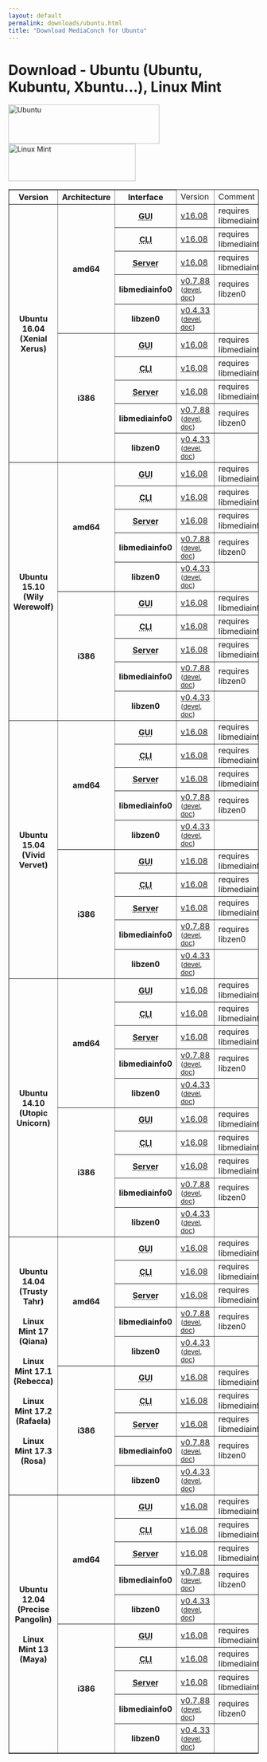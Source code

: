 ```yaml
---
layout: default
permalink: downloads/ubuntu.html
title: "Download MediaConch for Ubuntu"
---
```


# Download - Ubuntu (Ubuntu, Kubuntu, Xbuntu...), Linux Mint

<img src="/MediaConch/images/Ubuntu.png" width="304" height="79" alt="Ubuntu"><img src="/MediaConch/images/Linux_Mint.png" width="256" height="75" alt="Linux Mint"><br />
 
<table border="1">
<thead>
<tr class="table-header">
    <th>Version</th>
    <th>Architecture</th>
    <th>Interface</th>
    <td>Version</td>
    <td>Comment</td>
</tr>
</thead>
<tbody>

<tr>
    <th rowspan="10" id="16.04">Ubuntu 16.04 (Xenial Xerus)</th>
    <th rowspan="5" id="16.04.amd64">amd64</th>
    <th><abbr title="Graphical User Interface">GUI</abbr></th>
    <td><a href="//mediaarea.net/download/binary/mediaconch-gui/16.08/mediaconch-gui_16.08-1_amd64.xUbuntu_16.04.deb">v16.08</a></td>
    <td>requires libmediainfo0</td>
</tr>
<tr>
    <th><abbr title="Command Line Interface">CLI</abbr></th>
    <td><a href="//mediaarea.net/download/binary/mediaconch/16.08/mediaconch_16.08-1_amd64.xUbuntu_16.04.deb">v16.08</a></td>
    <td>requires libmediainfo0</td>
</tr>
<tr>
    <th><abbr title="Server">Server</abbr></th>
    <td><a href="//mediaarea.net/download/binary/mediaconch-server/16.08/mediaconch-server_16.08-1_amd64.xUbuntu_16.04.deb">v16.08</a></td>
    <td>requires libmediainfo0</td>
</tr>
<tr>
    <th>libmediainfo0</th>
    <td><a href="//mediaarea.net/download/binary/libmediainfo0/0.7.88/libmediainfo0v5_0.7.88-1_amd64.xUbuntu_16.04.deb">v0.7.88</a> <small>(<a href="//mediaarea.net/download/binary/libmediainfo0/0.7.88/libmediainfo-dev_0.7.88-1_amd64.xUbuntu_16.04.deb">devel</a>, <a href="//mediaarea.net/download/binary/libmediainfo0/0.7.88/libmediainfo-doc_0.7.88-1_amd64.xUbuntu_16.04.deb">doc</a>)</small></td>
    <td>requires libzen0</td>
</tr>
<tr>
    <th>libzen0</th>
    <td><a href="//mediaarea.net/download/binary/libzen0/0.4.33/libzen0v5_0.4.33-1_amd64.xUbuntu_16.04.deb">v0.4.33</a> <small>(<a href="//mediaarea.net/download/binary/libzen0/0.4.33/libzen-dev_0.4.33-1_amd64.xUbuntu_16.04.deb">devel</a>, <a href="//mediaarea.net/download/binary/libzen0/0.4.33/libzen-doc_0.4.33-1_amd64.xUbuntu_16.04.deb">doc</a>)</small></td>
    <td>&nbsp;</td>
</tr>
<tr>
    <th rowspan="5" id="16.04.i386">i386</th>
    <th><abbr title="Graphical User Interface">GUI</abbr></th>
    <td><a href="//mediaarea.net/download/binary/mediaconch-gui/16.08/mediaconch-gui_16.08-1_i386.xUbuntu_16.04.deb">v16.08</a></td>
    <td>requires libmediainfo0</td>
</tr>
<tr>
    <th><abbr title="Command Line Interface">CLI</abbr></th>
    <td><a href="//mediaarea.net/download/binary/mediaconch/16.08/mediaconch_16.08-1_i386.xUbuntu_16.04.deb">v16.08</a></td>
    <td>requires libmediainfo0</td>
</tr>
<tr>
    <th><abbr title="Server">Server</abbr></th>
    <td><a href="//mediaarea.net/download/binary/mediaconch-server/16.08/mediaconch-server_16.08-1_i386.xUbuntu_16.04.deb">v16.08</a></td>
    <td>requires libmediainfo0</td>
</tr>
<tr>
    <th>libmediainfo0</th>
    <td><a href="//mediaarea.net/download/binary/libmediainfo0/0.7.88/libmediainfo0v5_0.7.88-1_i386.xUbuntu_16.04.deb">v0.7.88</a> <small>(<a href="//mediaarea.net/download/binary/libmediainfo0/0.7.88/libmediainfo-dev_0.7.88-1_i386.xUbuntu_16.04.deb">devel</a>, <a href="//mediaarea.net/download/binary/libmediainfo0/0.7.88/libmediainfo-doc_0.7.88-1_i386.xUbuntu_16.04.deb">doc</a>)</small></td>
    <td>requires libzen0</td>
</tr>
<tr>
    <th>libzen0</th>
    <td><a href="//mediaarea.net/download/binary/libzen0/0.4.33/libzen0v5_0.4.33-1_i386.xUbuntu_16.04.deb">v0.4.33</a> <small>(<a href="//mediaarea.net/download/binary/libzen0/0.4.33/libzen-dev_0.4.33-1_i386.xUbuntu_16.04.deb">devel</a>, <a href="//mediaarea.net/download/binary/libzen0/0.4.33/libzen-doc_0.4.33-1_i386.xUbuntu_16.04.deb">doc</a>)</small></td>
    <td>&nbsp;</td>
</tr>
<tr>
    <th rowspan="10" id="15.10">Ubuntu 15.10 (Wily Werewolf)</th>
    <th rowspan="5" id="15.10.amd64">amd64</th>
    <th><abbr title="Graphical User Interface">GUI</abbr></th>
    <td><a href="//mediaarea.net/download/binary/mediaconch-gui/16.08/mediaconch-gui_16.08-1_amd64.xUbuntu_15.10.deb">v16.08</a></td>
    <td>requires libmediainfo0</td>
</tr>
<tr>
    <th><abbr title="Command Line Interface">CLI</abbr></th>
    <td><a href="//mediaarea.net/download/binary/mediaconch/16.08/mediaconch_16.08-1_amd64.xUbuntu_15.10.deb">v16.08</a></td>
    <td>requires libmediainfo0</td>
</tr>
<tr>
    <th><abbr title="Server">Server</abbr></th>
    <td><a href="//mediaarea.net/download/binary/mediaconch-server/16.08/mediaconch-server_16.08-1_amd64.xUbuntu_15.10.deb">v16.08</a></td>
    <td>requires libmediainfo0</td>
</tr>
<tr>
    <th>libmediainfo0</th>
    <td><a href="//mediaarea.net/download/binary/libmediainfo0/0.7.88/libmediainfo0v5_0.7.88-1_amd64.xUbuntu_15.10.deb">v0.7.88</a> <small>(<a href="//mediaarea.net/download/binary/libmediainfo0/0.7.88/libmediainfo-dev_0.7.88-1_amd64.xUbuntu_15.10.deb">devel</a>, <a href="//mediaarea.net/download/binary/libmediainfo0/0.7.88/libmediainfo-doc_0.7.88-1_amd64.xUbuntu_15.10.deb">doc</a>)</small></td>
    <td>requires libzen0</td>
</tr>
<tr>
    <th>libzen0</th>
    <td><a href="//mediaarea.net/download/binary/libzen0/0.4.33/libzen0v5_0.4.33-1_amd64.xUbuntu_15.10.deb">v0.4.33</a> <small>(<a href="//mediaarea.net/download/binary/libzen0/0.4.33/libzen-dev_0.4.33-1_amd64.xUbuntu_15.10.deb">devel</a>, <a href="//mediaarea.net/download/binary/libzen0/0.4.33/libzen-doc_0.4.33-1_amd64.xUbuntu_15.10.deb">doc</a>)</small></td>
    <td>&nbsp;</td>
</tr>
<tr>
    <th rowspan="5" id="15.10.i386">i386</th>
    <th><abbr title="Graphical User Interface">GUI</abbr></th>
    <td><a href="//mediaarea.net/download/binary/mediaconch-gui/16.08/mediaconch-gui_16.08-1_i386.xUbuntu_15.10.deb">v16.08</a></td>
    <td>requires libmediainfo0</td>
</tr>
<tr>
    <th><abbr title="Command Line Interface">CLI</abbr></th>
    <td><a href="//mediaarea.net/download/binary/mediaconch/16.08/mediaconch_16.08-1_i386.xUbuntu_15.10.deb">v16.08</a></td>
    <td>requires libmediainfo0</td>
</tr>
<tr>
    <th><abbr title="Server">Server</abbr></th>
    <td><a href="//mediaarea.net/download/binary/mediaconch-server/16.08/mediaconch-server_16.08-1_i386.xUbuntu_15.10.deb">v16.08</a></td>
    <td>requires libmediainfo0</td>
</tr>
<tr>
    <th>libmediainfo0</th>
    <td><a href="//mediaarea.net/download/binary/libmediainfo0/0.7.88/libmediainfo0v5_0.7.88-1_i386.xUbuntu_15.10.deb">v0.7.88</a> <small>(<a href="//mediaarea.net/download/binary/libmediainfo0/0.7.88/libmediainfo-dev_0.7.88-1_i386.xUbuntu_15.10.deb">devel</a>, <a href="//mediaarea.net/download/binary/libmediainfo0/0.7.88/libmediainfo-doc_0.7.88-1_i386.xUbuntu_15.10.deb">doc</a>)</small></td>
    <td>requires libzen0</td>
</tr>
<tr>
    <th>libzen0</th>
    <td><a href="//mediaarea.net/download/binary/libzen0/0.4.33/libzen0v5_0.4.33-1_i386.xUbuntu_15.10.deb">v0.4.33</a> <small>(<a href="//mediaarea.net/download/binary/libzen0/0.4.33/libzen-dev_0.4.33-1_i386.xUbuntu_15.10.deb">devel</a>, <a href="//mediaarea.net/download/binary/libzen0/0.4.33/libzen-doc_0.4.33-1_i386.xUbuntu_15.10.deb">doc</a>)</small></td>
    <td>&nbsp;</td>
</tr>
<tr>
    <th rowspan="10" id="15.04">Ubuntu 15.04 (Vivid Vervet)</th>
    <th rowspan="5" id="15.04.amd64">amd64</th>
    <th><abbr title="Graphical User Interface">GUI</abbr></th>
    <td><a href="//mediaarea.net/download/binary/mediaconch-gui/16.08/mediaconch-gui_16.08-1_amd64.xUbuntu_15.04.deb">v16.08</a></td>
    <td>requires libmediainfo0</td>
</tr>
<tr>
    <th><abbr title="Command Line Interface">CLI</abbr></th>
    <td><a href="//mediaarea.net/download/binary/mediaconch/16.08/mediaconch_16.08-1_amd64.xUbuntu_15.04.deb">v16.08</a></td>
    <td>requires libmediainfo0</td>
</tr>
<tr>
    <th><abbr title="Server">Server</abbr></th>
    <td><a href="//mediaarea.net/download/binary/mediaconch-server/16.08/mediaconch-server_16.08-1_amd64.xUbuntu_15.04.deb">v16.08</a></td>
    <td>requires libmediainfo0</td>
</tr>
<tr>
    <th>libmediainfo0</th>
    <td><a href="//mediaarea.net/download/binary/libmediainfo0/0.7.88/libmediainfo0_0.7.88-1_amd64.xUbuntu_15.04.deb">v0.7.88</a> <small>(<a href="//mediaarea.net/download/binary/libmediainfo0/0.7.88/libmediainfo-dev_0.7.88-1_amd64.xUbuntu_15.04.deb">devel</a>, <a href="//mediaarea.net/download/binary/libmediainfo0/0.7.88/libmediainfo-doc_0.7.88-1_amd64.xUbuntu_15.04.deb">doc</a>)</small></td>
    <td>requires libzen0</td>
</tr>
<tr>
    <th>libzen0</th>
    <td><a href="//mediaarea.net/download/binary/libzen0/0.4.33/libzen0_0.4.33-1_amd64.xUbuntu_15.04.deb">v0.4.33</a> <small>(<a href="//mediaarea.net/download/binary/libzen0/0.4.33/libzen-dev_0.4.33-1_amd64.xUbuntu_15.04.deb">devel</a>, <a href="//mediaarea.net/download/binary/libzen0/0.4.33/libzen-doc_0.4.33-1_amd64.xUbuntu_15.04.deb">doc</a>)</small></td>
    <td>&nbsp;</td>
</tr>
<tr>
    <th rowspan="5" id="15.04.i386">i386</th>
    <th><abbr title="Graphical User Interface">GUI</abbr></th>
    <td><a href="//mediaarea.net/download/binary/mediaconch-gui/16.08/mediaconch-gui_16.08-1_i386.xUbuntu_15.04.deb">v16.08</a></td>
    <td>requires libmediainfo0</td>
</tr>
<tr>
    <th><abbr title="Command Line Interface">CLI</abbr></th>
    <td><a href="//mediaarea.net/download/binary/mediaconch/16.08/mediaconch_16.08-1_i386.xUbuntu_15.04.deb">v16.08</a></td>
    <td>requires libmediainfo0</td>
</tr>
<tr>
    <th><abbr title="Server">Server</abbr></th>
    <td><a href="//mediaarea.net/download/binary/mediaconch-server/16.08/mediaconch-server_16.08-1_i386.xUbuntu_15.04.deb">v16.08</a></td>
    <td>requires libmediainfo0</td>
</tr>
<tr>
    <th>libmediainfo0</th>
    <td><a href="//mediaarea.net/download/binary/libmediainfo0/0.7.88/libmediainfo0_0.7.88-1_i386.xUbuntu_15.04.deb">v0.7.88</a> <small>(<a href="//mediaarea.net/download/binary/libmediainfo0/0.7.88/libmediainfo-dev_0.7.88-1_i386.xUbuntu_15.04.deb">devel</a>, <a href="//mediaarea.net/download/binary/libmediainfo0/0.7.88/libmediainfo-doc_0.7.88-1_i386.xUbuntu_15.04.deb">doc</a>)</small></td>
    <td>requires libzen0</td>
</tr>
<tr>
    <th>libzen0</th>
    <td><a href="//mediaarea.net/download/binary/libzen0/0.4.33/libzen0_0.4.33-1_i386.xUbuntu_15.04.deb">v0.4.33</a> <small>(<a href="//mediaarea.net/download/binary/libzen0/0.4.33/libzen-dev_0.4.33-1_i386.xUbuntu_15.04.deb">devel</a>, <a href="//mediaarea.net/download/binary/libzen0/0.4.33/libzen-doc_0.4.33-1_i386.xUbuntu_15.04.deb">doc</a>)</small></td>
    <td>&nbsp;</td>
</tr>
<tr>
    <th rowspan="10" id="14.10">Ubuntu 14.10 (Utopic Unicorn)</th>
    <th rowspan="5" id="14.10.amd64">amd64</th>
    <th><abbr title="Graphical User Interface">GUI</abbr></th>
    <td><a href="//mediaarea.net/download/binary/mediaconch-gui/16.08/mediaconch-gui_16.08-1_amd64.xUbuntu_14.10.deb">v16.08</a></td>
    <td>requires libmediainfo0</td>
</tr>
<tr>
    <th><abbr title="Command Line Interface">CLI</abbr></th>
    <td><a href="//mediaarea.net/download/binary/mediaconch/16.08/mediaconch_16.08-1_amd64.xUbuntu_14.10.deb">v16.08</a></td>
    <td>requires libmediainfo0</td>
</tr>
<tr>
    <th><abbr title="Server">Server</abbr></th>
    <td><a href="//mediaarea.net/download/binary/mediaconch-server/16.08/mediaconch-server_16.08-1_amd64.xUbuntu_14.10.deb">v16.08</a></td>
    <td>requires libmediainfo0</td>
</tr>
<tr>
    <th>libmediainfo0</th>
    <td><a href="//mediaarea.net/download/binary/libmediainfo0/0.7.88/libmediainfo0_0.7.88-1_amd64.xUbuntu_14.10.deb">v0.7.88</a> <small>(<a href="//mediaarea.net/download/binary/libmediainfo0/0.7.88/libmediainfo-dev_0.7.88-1_amd64.xUbuntu_14.10.deb">devel</a>, <a href="//mediaarea.net/download/binary/libmediainfo0/0.7.88/libmediainfo-doc_0.7.88-1_amd64.xUbuntu_14.10.deb">doc</a>)</small></td>
    <td>requires libzen0</td>
</tr>
<tr>
    <th>libzen0</th>
    <td><a href="//mediaarea.net/download/binary/libzen0/0.4.33/libzen0_0.4.33-1_amd64.xUbuntu_14.10.deb">v0.4.33</a> <small>(<a href="//mediaarea.net/download/binary/libzen0/0.4.33/libzen-dev_0.4.33-1_amd64.xUbuntu_14.10.deb">devel</a>, <a href="//mediaarea.net/download/binary/libzen0/0.4.33/libzen-doc_0.4.33-1_amd64.xUbuntu_14.10.deb">doc</a>)</small></td>
    <td>&nbsp;</td>
</tr>
<tr>
    <th rowspan="5" id="14.10.i386">i386</th>
    <th><abbr title="Graphical User Interface">GUI</abbr></th>
    <td><a href="//mediaarea.net/download/binary/mediaconch-gui/16.08/mediaconch-gui_16.08-1_i386.xUbuntu_14.10.deb">v16.08</a></td>
    <td>requires libmediainfo0</td>
</tr>
<tr>
    <th><abbr title="Command Line Interface">CLI</abbr></th>
    <td><a href="//mediaarea.net/download/binary/mediaconch/16.08/mediaconch_16.08-1_i386.xUbuntu_14.10.deb">v16.08</a></td>
    <td>requires libmediainfo0</td>
</tr>
<tr>
    <th><abbr title="Server">Server</abbr></th>
    <td><a href="//mediaarea.net/download/binary/mediaconch-server/16.08/mediaconch-server_16.08-1_i386.xUbuntu_14.10.deb">v16.08</a></td>
    <td>requires libmediainfo0</td>
</tr>
<tr>
    <th>libmediainfo0</th>
    <td><a href="//mediaarea.net/download/binary/libmediainfo0/0.7.88/libmediainfo0_0.7.88-1_i386.xUbuntu_14.10.deb">v0.7.88</a> <small>(<a href="//mediaarea.net/download/binary/libmediainfo0/0.7.88/libmediainfo-dev_0.7.88-1_i386.xUbuntu_14.10.deb">devel</a>, <a href="//mediaarea.net/download/binary/libmediainfo0/0.7.88/libmediainfo-doc_0.7.88-1_i386.xUbuntu_14.10.deb">doc</a>)</small></td>
    <td>requires libzen0</td>
</tr>
<tr>
    <th>libzen0</th>
    <td><a href="//mediaarea.net/download/binary/libzen0/0.4.33/libzen0_0.4.33-1_i386.xUbuntu_14.10.deb">v0.4.33</a> <small>(<a href="//mediaarea.net/download/binary/libzen0/0.4.33/libzen-dev_0.4.33-1_i386.xUbuntu_14.10.deb">devel</a>, <a href="//mediaarea.net/download/binary/libzen0/0.4.33/libzen-doc_0.4.33-1_i386.xUbuntu_14.10.deb">doc</a>)</small></td>
    <td>&nbsp;</td>
</tr>
<tr>
    <th rowspan="10" id="14.04">Ubuntu 14.04 (Trusty Tahr)<br /><br />Linux Mint 17 (Qiana)<br /><br />Linux Mint 17.1 (Rebecca)<br /><br />Linux Mint 17.2 (Rafaela)<br /><br />Linux Mint 17.3 (Rosa)</th>
    <th rowspan="5" id="14.04.amd64">amd64</th>
    <th><abbr title="Graphical User Interface">GUI</abbr></th>
    <td><a href="//mediaarea.net/download/binary/mediaconch-gui/16.08/mediaconch-gui_16.08-1_amd64.xUbuntu_14.04.deb">v16.08</a></td>
    <td>requires libmediainfo0</td>
</tr>
<tr>
    <th><abbr title="Command Line Interface">CLI</abbr></th>
    <td><a href="//mediaarea.net/download/binary/mediaconch/16.08/mediaconch_16.08-1_amd64.xUbuntu_14.04.deb">v16.08</a></td>
    <td>requires libmediainfo0</td>
</tr>
<tr>
    <th><abbr title="Server">Server</abbr></th>
    <td><a href="//mediaarea.net/download/binary/mediaconch-server/16.08/mediaconch-server_16.08-1_amd64.xUbuntu_14.04.deb">v16.08</a></td>
    <td>requires libmediainfo0</td>
</tr>
<tr>
    <th>libmediainfo0</th>
    <td><a href="//mediaarea.net/download/binary/libmediainfo0/0.7.88/libmediainfo0_0.7.88-1_amd64.xUbuntu_14.04.deb">v0.7.88</a> <small>(<a href="//mediaarea.net/download/binary/libmediainfo0/0.7.88/libmediainfo-dev_0.7.88-1_amd64.xUbuntu_14.04.deb">devel</a>, <a href="//mediaarea.net/download/binary/libmediainfo0/0.7.88/libmediainfo-doc_0.7.88-1_amd64.xUbuntu_14.04.deb">doc</a>)</small></td>
    <td>requires libzen0</td>
</tr>
<tr>
    <th>libzen0</th>
    <td><a href="//mediaarea.net/download/binary/libzen0/0.4.33/libzen0_0.4.33-1_amd64.xUbuntu_14.04.deb">v0.4.33</a> <small>(<a href="//mediaarea.net/download/binary/libzen0/0.4.33/libzen-dev_0.4.33-1_amd64.xUbuntu_14.04.deb">devel</a>, <a href="//mediaarea.net/download/binary/libzen0/0.4.33/libzen-doc_0.4.33-1_amd64.xUbuntu_14.04.deb">doc</a>)</small></td>
    <td>&nbsp;</td>
</tr>
<tr>
    <th rowspan="5" id="14.04.i386">i386</th>
    <th><abbr title="Graphical User Interface">GUI</abbr></th>
    <td><a href="//mediaarea.net/download/binary/mediaconch-gui/16.08/mediaconch-gui_16.08-1_i386.xUbuntu_14.04.deb">v16.08</a></td>
    <td>requires libmediainfo0</td>
</tr>
<tr>
    <th><abbr title="Command Line Interface">CLI</abbr></th>
    <td><a href="//mediaarea.net/download/binary/mediaconch/16.08/mediaconch_16.08-1_i386.xUbuntu_14.04.deb">v16.08</a></td>
    <td>requires libmediainfo0</td>
</tr>
<tr>
    <th><abbr title="Server">Server</abbr></th>
    <td><a href="//mediaarea.net/download/binary/mediaconch-server/16.08/mediaconch-server_16.08-1_i386.xUbuntu_14.04.deb">v16.08</a></td>
    <td>requires libmediainfo0</td>
</tr>
<tr>
    <th>libmediainfo0</th>
    <td><a href="//mediaarea.net/download/binary/libmediainfo0/0.7.88/libmediainfo0_0.7.88-1_i386.xUbuntu_14.04.deb">v0.7.88</a> <small>(<a href="//mediaarea.net/download/binary/libmediainfo0/0.7.88/libmediainfo-dev_0.7.88-1_i386.xUbuntu_14.04.deb">devel</a>, <a href="//mediaarea.net/download/binary/libmediainfo0/0.7.88/libmediainfo-doc_0.7.88-1_i386.xUbuntu_14.04.deb">doc</a>)</small></td>
    <td>requires libzen0</td>
</tr>
<tr>
    <th>libzen0</th>
    <td><a href="//mediaarea.net/download/binary/libzen0/0.4.33/libzen0_0.4.33-1_i386.xUbuntu_14.04.deb">v0.4.33</a> <small>(<a href="//mediaarea.net/download/binary/libzen0/0.4.33/libzen-dev_0.4.33-1_i386.xUbuntu_14.04.deb">devel</a>, <a href="//mediaarea.net/download/binary/libzen0/0.4.33/libzen-doc_0.4.33-1_i386.xUbuntu_14.04.deb">doc</a>)</small></td>
    <td>&nbsp;</td>
</tr>
<tr>
    <th rowspan="10" id="12.04">Ubuntu 12.04 (Precise Pangolin)<br /><br /> Linux Mint 13 (Maya)</th>
    <th rowspan="5" id="12.04.amd64">amd64</th>
    <th><abbr title="Graphical User Interface">GUI</abbr></th>
    <td><a href="//mediaarea.net/download/binary/mediaconch-gui/16.08/mediaconch-gui_16.08-1_amd64.xUbuntu_12.04.deb">v16.08</a></td>
    <td>requires libmediainfo0</td>
</tr>
<tr>
    <th><abbr title="Command Line Interface">CLI</abbr></th>
    <td><a href="//mediaarea.net/download/binary/mediaconch/16.08/mediaconch_16.08-1_amd64.xUbuntu_12.04.deb">v16.08</a></td>
    <td>requires libmediainfo0</td>
</tr>
<tr>
    <th><abbr title="Server">Server</abbr></th>
    <td><a href="//mediaarea.net/download/binary/mediaconch-server/16.08/mediaconch-server_16.08-1_amd64.xUbuntu_12.04.deb">v16.08</a></td>
    <td>requires libmediainfo0</td>
</tr>
<tr>
    <th>libmediainfo0</th>
    <td><a href="//mediaarea.net/download/binary/libmediainfo0/0.7.88/libmediainfo0_0.7.88-1_amd64.xUbuntu_12.04.deb">v0.7.88</a> <small>(<a href="//mediaarea.net/download/binary/libmediainfo0/0.7.88/libmediainfo-dev_0.7.88-1_amd64.xUbuntu_12.04.deb">devel</a>, <a href="//mediaarea.net/download/binary/libmediainfo0/0.7.88/libmediainfo-doc_0.7.88-1_amd64.xUbuntu_12.04.deb">doc</a>)</small></td>
    <td>requires libzen0</td>
</tr>
<tr>
    <th>libzen0</th>
    <td><a href="//mediaarea.net/download/binary/libzen0/0.4.33/libzen0_0.4.33-1_amd64.xUbuntu_12.04.deb">v0.4.33</a> <small>(<a href="//mediaarea.net/download/binary/libzen0/0.4.33/libzen-dev_0.4.33-1_amd64.xUbuntu_12.04.deb">devel</a>, <a href="//mediaarea.net/download/binary/libzen0/0.4.33/libzen-doc_0.4.33-1_amd64.xUbuntu_12.04.deb">doc</a>)</small></td>
    <td>&nbsp;</td>
</tr>
<tr>
    <th rowspan="5" id="12.04.i386">i386</th>
    <th><abbr title="Graphical User Interface">GUI</abbr></th>
    <td><a href="//mediaarea.net/download/binary/mediaconch-gui/16.08/mediaconch-gui_16.08-1_i386.xUbuntu_12.04.deb">v16.08</a></td>
    <td>requires libmediainfo0</td>
</tr>
<tr>
    <th><abbr title="Command Line Interface">CLI</abbr></th>
    <td><a href="//mediaarea.net/download/binary/mediaconch/16.08/mediaconch_16.08-1_i386.xUbuntu_12.04.deb">v16.08</a></td>
    <td>requires libmediainfo0</td>
</tr>
<tr>
    <th><abbr title="Server">Server</abbr></th>
    <td><a href="//mediaarea.net/download/binary/mediaconch-server/16.08/mediaconch-server_16.08-1_i386.xUbuntu_12.04.deb">v16.08</a></td>
    <td>requires libmediainfo0</td>
</tr>
<tr>
    <th>libmediainfo0</th>
    <td><a href="//mediaarea.net/download/binary/libmediainfo0/0.7.88/libmediainfo0_0.7.88-1_i386.xUbuntu_12.04.deb">v0.7.88</a> <small>(<a href="//mediaarea.net/download/binary/libmediainfo0/0.7.88/libmediainfo-dev_0.7.88-1_i386.xUbuntu_12.04.deb">devel</a>, <a href="//mediaarea.net/download/binary/libmediainfo0/0.7.88/libmediainfo-doc_0.7.88-1_i386.xUbuntu_12.04.deb">doc</a>)</small></td>
    <td>requires libzen0</td>
</tr>
<tr>
    <th>libzen0</th>
    <td><a href="//mediaarea.net/download/binary/libzen0/0.4.33/libzen0_0.4.33-1_i386.xUbuntu_12.04.deb">v0.4.33</a> <small>(<a href="//mediaarea.net/download/binary/libzen0/0.4.33/libzen-dev_0.4.33-1_i386.xUbuntu_12.04.deb">devel</a>, <a href="//mediaarea.net/download/binary/libzen0/0.4.33/libzen-doc_0.4.33-1_i386.xUbuntu_12.04.deb">doc</a>)</small></td>
    <td>&nbsp;</td>
</tr>
</tbody>
</table>
